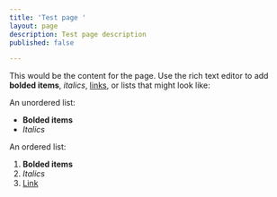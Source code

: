 ```yaml
---
title: 'Test page '
layout: page
description: Test page description
published: false

---
```

This would be the content for the page. Use the rich text editor to add **bolded items**, _italics_, [links](https://google.com "links"), or lists that might look like:

An unordered list: 

* **Bolded items** 
* _Italics_

An ordered list: 

1. **Bolded items** 
2. _Italics_
3. [Link](google.com "Link")